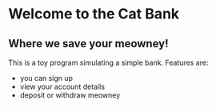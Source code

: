 # Welcome to the Cat Bank
## Where we save your meowney!

This is a toy program simulating a simple bank. Features are: 

* you can sign up 
* view your account details
* deposit or withdraw meowney